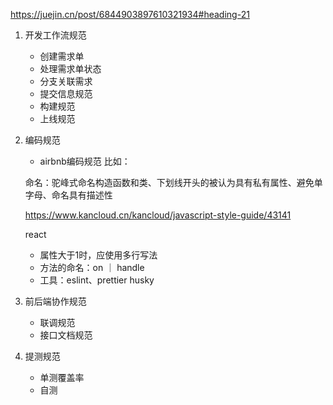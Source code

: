 https://juejin.cn/post/6844903897610321934#heading-21

1. 开发工作流规范
   - 创建需求单
   - 处理需求单状态
   - 分支关联需求
   - 提交信息规范
   - 构建规范
   - 上线规范

2. 编码规范
   - airbnb编码规范
    比如：

    命名：驼峰式命名构造函数和类、下划线开头的被认为具有私有属性、避免单字母、命名具有描述性

    https://www.kancloud.cn/kancloud/javascript-style-guide/43141

    react
    - 属性大于1时，应使用多行写法
    - 方法的命名：on ｜ handle
   - 工具：eslint、prettier husky


3. 前后端协作规范
   - 联调规范
   - 接口文档规范


4. 提测规范
   - 单测覆盖率
   - 自测

